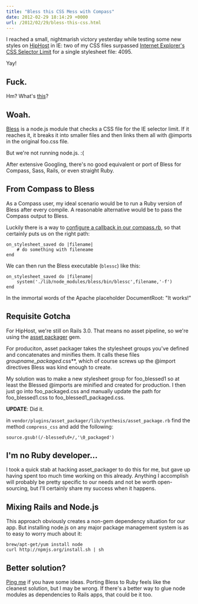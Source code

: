 ```yaml
---
title: "Bless this CSS Mess with Compass"
date: 2012-02-29 18:14:29 +0000
url: /2012/02/29/bless-this-css.html
---
```


I reached a small, nightmarish victory yesterday while testing some new styles on [HipHost](http://hiphost.com) in IE: two of my CSS files surpassed [Internet Explorer's CSS Selector Limit](http://www.habdas.org/2010/05/30/msie-4095-selector-limit/) for a single stylesheet file: 4095.

Yay!

## Fuck.

Hm? What's [this](http://blesscss.com/)?

## Woah.

[Bless](http://blesscss.com/) is a node.js module that checks a CSS file for the IE selector limit. If it reaches it, it breaks it into smaller files and then links them all with @imports in the original foo.css file.

But we're not running node.js. :(

After extensive Googling, there's no good equivalent or port of Bless for Compass, Sass, Rails, or even straight Ruby.

## From Compass to Bless

As a Compass user, my ideal scenario would be to run a Ruby version of Bless after every compile. A reasonable alternative would be to pass the Compass output to Bless.

Luckily there is a way to [configure a callback in our compass.rb](http://compass-style.org/help/tutorials/configuration-reference/), so that certainly puts us on the right path:

    on_stylesheet_saved do |filename|
        # do something with fileneame
    end

We can then run the Bless executable (`blessc`) like this:

    on_stylesheet_saved do |filename|
        system('./lib/node_modules/bless/bin/blessc',filename,'-f')
    end

In the immortal words of the Apache placeholder DocumentRoot: "It works!"

## Requisite Gotcha

For HipHost, we're still on Rails 3.0. That means no asset pipeline, so we're using the [asset packager](https://github.com/sbecker/asset_packager/) gem.

For produciton, asset packager takes the stylesheet groups you've defined and concatenates and minifies them. It calls these files **groupname*\_packaged*.css**, which of course screws up the @import directives Bless was kind enough to create.

My solution was to make a new stylesheet group for foo_blessed1 so at least the Blessed @imports are minified and created for production. I then just go into foo_packaged.css and manually update the path for foo_blessed1.css to foo_blessed1_packaged.css.

**UPDATE**: Did it.

in `vendor/plugins/asset_packager/lib/synthesis/asset_package.rb` find the method `compress_css` and add the following:

    source.gsub!(/-blessed\d+/,'\0_packaged')

## I'm no Ruby developer…

I took a quick stab at hacking asset_packager to do this for me, but gave up having spent too much time working on this already. Anything I accomplish will probably be pretty specific to our needs and not be worth open-sourcing, but I'll certainly share my success when it happens.

## Mixing Rails and Node.js

This approach obviously creates a non-gem dependency situation for our app. But installing node.js on any major package management system is as to easy to worry much about it:

    brew/apt-get/yum install node
    curl http://npmjs.org/install.sh | sh

## Better solution?

[Ping me](http://twitter.com/ericdfields) if you have some ideas. Porting Bless to Ruby feels like the cleanest solution, but I may be wrong. If there's a better way to glue node modules as dependencies to Rails apps, that could be it too.
